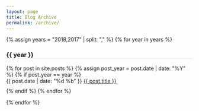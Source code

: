 ```yaml
---
layout: page
title: Blog Archive
permalink: /archive/
---
```


{% assign years = "2018,2017" | split: "," %}
{% for year in years %}
  <h3 style="border-bottom: 1px solid #e0e0e0">{{ year }}</h3>
  <ul style="margin-left: 0px; padding-left: 0px; list-style: none">
    {% for post in site.posts %}
      {% assign post_year = post.date | date: "%Y" %}
      {% if post_year == year %}
        <li style="padding-bottom:10px">
          <span class="post-meta">{{ post.date | date: "%d %b" }}</span>
          <a class="post-link" href="{{ post.url }}">{{ post.title }}</a>
        </li>
      {% endif %}
    {% endfor %}
  </ul>
{% endfor %}